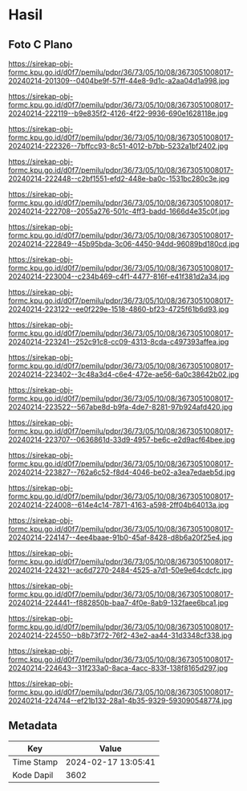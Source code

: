 # Hasil

## Foto C Plano

https://sirekap-obj-formc.kpu.go.id/d0f7/pemilu/pdpr/36/73/05/10/08/3673051008017-20240214-201309--0404be9f-57ff-44e8-9d1c-a2aa04d1a998.jpg

https://sirekap-obj-formc.kpu.go.id/d0f7/pemilu/pdpr/36/73/05/10/08/3673051008017-20240214-222119--b9e835f2-4126-4f22-9936-690e1628118e.jpg

https://sirekap-obj-formc.kpu.go.id/d0f7/pemilu/pdpr/36/73/05/10/08/3673051008017-20240214-222326--7bffcc93-8c51-4012-b7bb-5232a1bf2402.jpg

https://sirekap-obj-formc.kpu.go.id/d0f7/pemilu/pdpr/36/73/05/10/08/3673051008017-20240214-222448--c2bf1551-efd2-448e-ba0c-1531bc280c3e.jpg

https://sirekap-obj-formc.kpu.go.id/d0f7/pemilu/pdpr/36/73/05/10/08/3673051008017-20240214-222708--2055a276-501c-4ff3-badd-1666d4e35c0f.jpg

https://sirekap-obj-formc.kpu.go.id/d0f7/pemilu/pdpr/36/73/05/10/08/3673051008017-20240214-222849--45b95bda-3c06-4450-94dd-96089bd180cd.jpg

https://sirekap-obj-formc.kpu.go.id/d0f7/pemilu/pdpr/36/73/05/10/08/3673051008017-20240214-223004--c234b469-c4f1-4477-816f-e41f381d2a34.jpg

https://sirekap-obj-formc.kpu.go.id/d0f7/pemilu/pdpr/36/73/05/10/08/3673051008017-20240214-223122--ee0f229e-1518-4860-bf23-4725f61b6d93.jpg

https://sirekap-obj-formc.kpu.go.id/d0f7/pemilu/pdpr/36/73/05/10/08/3673051008017-20240214-223241--252c91c8-cc09-4313-8cda-c497393affea.jpg

https://sirekap-obj-formc.kpu.go.id/d0f7/pemilu/pdpr/36/73/05/10/08/3673051008017-20240214-223402--3c48a3d4-c6e4-472e-ae56-6a0c38642b02.jpg

https://sirekap-obj-formc.kpu.go.id/d0f7/pemilu/pdpr/36/73/05/10/08/3673051008017-20240214-223522--567abe8d-b9fa-4de7-8281-97b924afd420.jpg

https://sirekap-obj-formc.kpu.go.id/d0f7/pemilu/pdpr/36/73/05/10/08/3673051008017-20240214-223707--0636861d-33d9-4957-be6c-e2d9acf64bee.jpg

https://sirekap-obj-formc.kpu.go.id/d0f7/pemilu/pdpr/36/73/05/10/08/3673051008017-20240214-223827--762a6c52-f8d4-4046-be02-a3ea7edaeb5d.jpg

https://sirekap-obj-formc.kpu.go.id/d0f7/pemilu/pdpr/36/73/05/10/08/3673051008017-20240214-224008--614e4c14-7871-4163-a598-2ff04b64013a.jpg

https://sirekap-obj-formc.kpu.go.id/d0f7/pemilu/pdpr/36/73/05/10/08/3673051008017-20240214-224147--4ee4baae-91b0-45af-8428-d8b6a20f25e4.jpg

https://sirekap-obj-formc.kpu.go.id/d0f7/pemilu/pdpr/36/73/05/10/08/3673051008017-20240214-224321--ac6d7270-2484-4525-a7d1-50e9e64cdcfc.jpg

https://sirekap-obj-formc.kpu.go.id/d0f7/pemilu/pdpr/36/73/05/10/08/3673051008017-20240214-224441--f882850b-baa7-4f0e-8ab9-132faee6bca1.jpg

https://sirekap-obj-formc.kpu.go.id/d0f7/pemilu/pdpr/36/73/05/10/08/3673051008017-20240214-224550--b8b73f72-76f2-43e2-aa44-31d3348cf338.jpg

https://sirekap-obj-formc.kpu.go.id/d0f7/pemilu/pdpr/36/73/05/10/08/3673051008017-20240214-224643--31f233a0-8aca-4acc-833f-138f8165d297.jpg

https://sirekap-obj-formc.kpu.go.id/d0f7/pemilu/pdpr/36/73/05/10/08/3673051008017-20240214-224744--ef21b132-28a1-4b35-9329-593090548774.jpg


## Metadata

| Key        | Value               |
| ---------- | ------------------- |
| Time Stamp | 2024-02-17 13:05:41 |
| Kode Dapil | 3602                |



